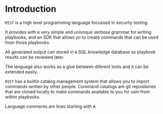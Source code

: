 <!---
name: Introduction
link: intro.html
order: 1
--->
# Introduction

`MIST` is a high level programming language focussed in security testing.

It provides with a very simple and univoque verbose grammar for writing playbooks,
and an SDK that allows yo to create commands that can be used from those playbooks.

All generated output can stored in a SQL knowledge database so playbook results
can be reviewed later.

The language also works as a glue between diferent tools and it can be extended easily.

`MIST` has a builtin catalog management system that allows you to import commands
written by other people. Command catalogs are git repositories that are cloned
locally to make commands available to you for usin from within playbooks.

Language comments are lines starting with `#`.
